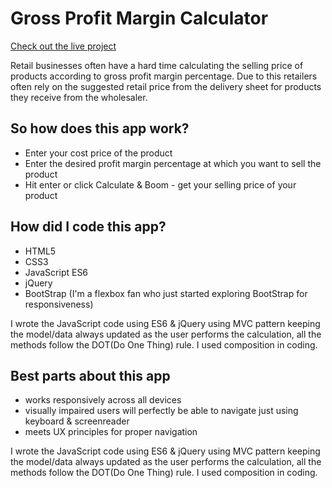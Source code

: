 # Gross Profit Margin Calculator
[Check out the live project](https://vasudevapitta.github.io/gross-profit-mvc-js/)

Retail businesses often have a hard time calculating the selling price of products according to gross profit margin percentage.
Due to this retailers often rely on the suggested retail price from the delivery sheet for products they receive from the wholesaler.

## So how does this app work?

- Enter your cost price of the product
- Enter the desired profit margin percentage at which you want to sell the product
- Hit enter or click Calculate & Boom - get your selling price of your product

## How did I code this app?

- HTML5
- CSS3
- JavaScript ES6
- jQuery
- BootStrap (I'm a flexbox fan who just started exploring BootStrap for responsiveness)

I wrote the JavaScript code using ES6 & jQuery using MVC pattern keeping the model/data always updated as the user performs the calculation, all the methods follow the DOT(Do One Thing) rule. I used composition in coding.

## Best parts about this app

- works responsively across all devices
- visually impaired users will perfectly be able to navigate just using keyboard & screenreader
- meets UX principles for proper navigation

I wrote the JavaScript code using ES6 & jQuery using MVC pattern keeping the model/data always updated as the user performs the calculation, all the methods follow the DOT(Do One Thing) rule. I used composition in coding.
